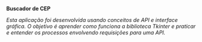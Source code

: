 **Buscador de CEP**

*Esta aplicação foi desenvolvida usando conceitos de API e interface gráfica. O objetivo é aprender como funciona a biblioteca Tkinter e praticar e entender os processos envolvendo requisições para uma API.*

